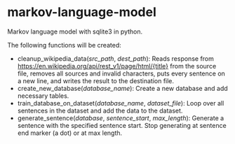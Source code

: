# markov-language-model

Markov language model with sqlite3 in python.

The following functions will be created:

- cleanup_wikipedia_data(*src_path*, *dest_path*): Reads response from https://en.wikipedia.org/api/rest_v1/page/html/{title} from the source file, removes all sources and invalid characters, puts every sentence on a new line, and writes the result to the destination file.
- create_new_database(*database_name*): Create a new database and add necessary tables.
- train_database_on_dataset(*database_name*, *dataset_file*): Loop over all sentences in the dataset and add the data to the dataset.
- generate_sentence(*database*, *sentence_start*, *max_length*): Generate a sentence with the specified sentence start. Stop generating at sentence end marker (a dot) or at max length.